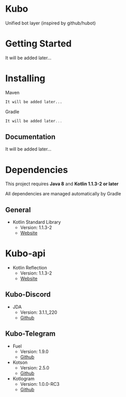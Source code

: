 # Kubo
Unified bot layer (inspired by github/hubot)

# Getting Started
It will be added later...

# Installing
Maven
```xml
It will be added later...
```
Gradle
```gradle
It will be added later...
```

## Documentation
It will be added later...


# Dependencies
This project requires **Java 8** and **Kotlin 1.1.3-2 or later**

All dependencies are managed automatically by Gradle
## General
  * Kotlin Standard Library
    * Version: 1.1.3-2
    * [Website](https://kotlinlang.org)

# Kubo-api
  * Kotlin Reflection
    * Version: 1.1.3-2
    * [Website](https://kotlinlang.org)

## Kubo-Discord
  * JDA
    * Version: 3.1.1_220
    * [Github](https://github.com/DV8FromTheWorld/JDA)

## Kubo-Telegram
  * Fuel
    * Version: 1.9.0
    * [Github](https://github.com/kittinunf/Fuel)
  * Kotson
    * Version: 2.5.0
    * [Github](https://github.com/SalomonBrys/Kotson)
  * Kotlogram
    * Version: 1.0.0-RC3
    * [Github](https://github.com/badoualy/kotlogram)